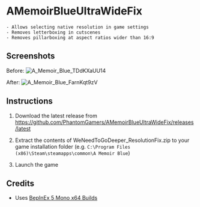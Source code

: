 # AMemoirBlueUltraWideFix

    - Allows selecting native resolution in game settings
    - Removes letterboxing in cutscenes
    - Removes pillarboxing at aspect ratios wider than 16:9

## Screenshots

Before:
![A_Memoir_Blue_TDdKXaUU14](https://user-images.githubusercontent.com/844685/160024252-6a456a3f-43fd-4e75-a8a1-90a2962c1345.jpg)

After:
![A_Memoir_Blue_FarnKqt9zV](https://user-images.githubusercontent.com/844685/160024256-cf6f23f2-38ad-4193-8652-c060d775d51e.jpg)

## Instructions

1. Download the latest release from <https://github.com/PhantomGamers/AMemoirBlueUltraWideFix/releases/latest>

2. Extract the contents of WeNeedToGoDeeper_ResolutionFix.zip to your game installation folder (e.g. `C:\Program Files (x86)\Steam\steamapps\common\A Memoir Blue`)

3. Launch the game

## Credits

- Uses [BepInEx 5 Mono x64 Builds](https://github.com/BepInEx/BepInEx)
